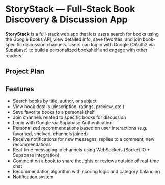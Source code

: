 # StoryStack — Full-Stack Book Discovery & Discussion App

**StoryStack** is a full-stack web app that lets users search for books using the Google Books API, view detailed info, save favorites, and join book-specific discussion channels. Users can log in with Google (OAuth2 via Supabase) to build a personalized bookshelf and engage with other readers.

## Project Plan


##  Features

-  Search books by title, author, or subject
-  View book details (description, ratings, preview, etc.)
-  Save favorite books to a personal shelf
-  Join channels related to specific books for discussion
-  Login with Google via Supabase Authentication
-  Personalized recommendations based on user interactions (e.g. favorited, shelved, channels joined)
-  Receive notifications for new messages, replies to a comment, new recommendations
-  Real-time messaging in channels using WebSockets (Socket.IO + Supabase integration)
-  Comment on a book to share thoughts or reviews outside of real-time chat
-  Recommendation algorithm with scoring logic and category balancing
-  Notification system 



